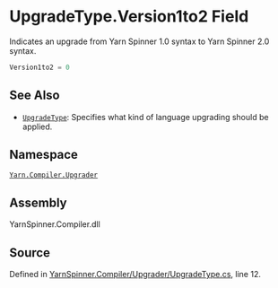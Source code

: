 <!-- This file was generated by a tool. Do not edit this file by hand. -->

# UpgradeType.Version1to2 Field

Indicates an upgrade from Yarn Spinner 1.0 syntax to Yarn
Spinner 2.0 syntax.


```csharp
Version1to2 = 0
```



## See Also
* [`UpgradeType`](/api/csharp/yarn.compiler.upgrader/upgradetype.md): 
Specifies what kind of language upgrading should be applied.

## Namespace
[`Yarn.Compiler.Upgrader`](/api/csharp/yarn.compiler.upgrader/README.md)

## Assembly
YarnSpinner.Compiler.dll

## Source
Defined in [YarnSpinner.Compiler/Upgrader/UpgradeType.cs](https://github.com/YarnSpinnerTool/YarnSpinner//blob/develop/YarnSpinner.Compiler/Upgrader/UpgradeType.cs#L12), line 12.
